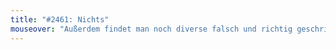 ```yaml
---
title: "#2461: Nichts"
mouseover: "Außerdem findet man noch diverse falsch und richtig geschriebene Personalpronomen. Und Personalpronomen sind bekanntlich der Inbegriff von Spaß. Wuhuu!"
---
```


